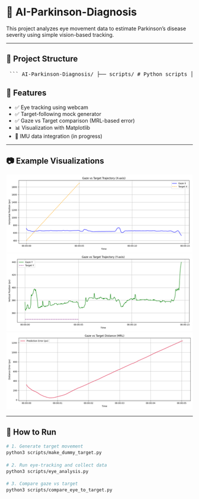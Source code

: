# 🧠 AI-Parkinson-Diagnosis

This project analyzes eye movement data to estimate Parkinson’s disease severity using simple vision-based tracking.

---

## 📁 Project Structure
<pre> ``` AI-Parkinson-Diagnosis/ ├── scripts/ # Python scripts │ ├── collect_imu_data.py │ ├── compare_eye_to_target.py │ ├── eye_analysis.py │ ├── eye_tracking_app.py │ ├── make_dummy_target.py │ └── merge_eye_and_imu.py │ ├── data/ # Raw and processed CSV data │ ├── eye_movement_coordinates.csv │ ├── coordenadas_pelota.csv │ └── merged_eye_target_MRL.csv │ ├── figures/ # Output visualizations │ ├── distance_MRL_prediction.png │ ├── trajectory_x_MRL.png │ └── trajectory_y_MRL.png │ ├── eyeinfo/ # Eye-tracking config/info (추가된 폴더) │ └── ... │ ├── .gitignore ├── README.md  ``` </pre>


## 🧪 Features

- ✅ Eye tracking using webcam
- ✅ Target-following mock generator
- ✅ Gaze vs Target comparison (MRL-based error)
- 📊 Visualization with Matplotlib
- 🚧 IMU data integration (in progress)

---

## 📷 Example Visualizations

![Trajectory X](figures/trajectory_x_MRL.png)  
![Trajectory Y](figures/trajectory_y_MRL.png)  
![Distance Error](figures/distance_MRL_prediction.png)

---

## 🚀 How to Run

```bash
# 1. Generate target movement
python3 scripts/make_dummy_target.py

# 2. Run eye-tracking and collect data
python3 scripts/eye_analysis.py

# 3. Compare gaze vs target
python3 scripts/compare_eye_to_target.py
```
